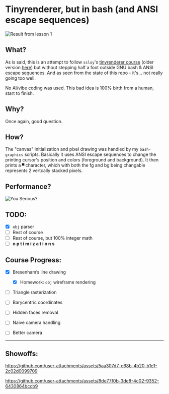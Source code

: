 # Tinyrenderer, but in bash (and ANSI escape sequences)

<img style="display:inline-block;" max-width="100%" height="auto" alt="Result from lesson 1" src="https://github.com/user-attachments/assets/0bffcc32-94b6-4f9c-a79c-20b07637a8be" />

## What?
As is said, this is an attempt to follow `ssloy`'s [tinyrenderer course](https://haqr.eu/tinyrenderer/bresenham/) (older version [here](https://github.com/ssloy/tinyrenderer/wiki)) but without stepping half a foot outside GNU bash & ANSI escape sequences. And as seen from the state of this repo - it's... not really going too well.

No AI/vibe coding was used. This bad idea is 100% birth from a human, start to finish.

## Why?
Once again, good question.

## How?
The "canvas" initialization and pixel drawing was handled by my `bash-graphics` scripts. Basically it uses ANSI escape sequences to change the printing cursor's position and colors (foreground and background). It then prints a `▀` character, which with both the fg and bg being changable represents 2 vertcally stacked pixels.

## Performance?

![You Serious?](https://media1.tenor.com/m/g3EePkbZtlkAAAAC/spiderman-j-jonah-jameson.gif)

## TODO:
- [x] `obj` parser
- [ ] Rest of course
- [ ] Rest of course, but 100% integer math
- [ ] **o p t i m i z a t i o n s**

## Course Progress:
- [x] Bresenham’s line drawing
  - [x] Homework: `obj` wireframe rendering
- [ ] Triangle rasterization
- [ ] Barycentric coordinates
- [ ] Hidden faces removal
- [ ] Naive camera handling
- [ ] Better camera


---

## Showoffs:
https://github.com/user-attachments/assets/5aa307d7-c68b-4b20-b1e1-2c02d0099709

https://github.com/user-attachments/assets/8de77f0b-3de8-4c02-9352-6430864bccb9


